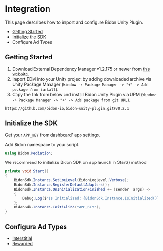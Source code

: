 # Integration

This page describes how to import and configure Bidon Unity Plugin.

- [Getting Started](#getting-started)
- [Initialize the SDK](#initialize-the-sdk)
- [Configure Ad Types](#configure-ad-types)

## Getting Started

1. Download External Dependency Manager v1.2.175 or newer from [this website](https://developers.google.com/unity/archive#external_dependency_manager_for_unity).
2. Import EDM into your Unity project by adding downloaded archive via Unity Package Manager (`Window -> Package Manager -> "+" -> Add package from tarball`).
3. Copy the link from below and install Bidon Unity Plugin via UPM (`Window -> Package Manager -> "+" -> Add package from git URL`).

```
https://github.com/bidon-io/bidon-unity-plugin.git#v0.2.1
```

## Initialize the SDK

Get your `APP_KEY` from dashboard' app settings.

Add Bidon namespace to your script.

```c#
using Bidon.Mediation;
```

We recommend to initialize Bidon SDK on app launch in Start() method.

```c#
private void Start()
{
    BidonSdk.Instance.SetLogLevel(BidonLogLevel.Verbose);
    BidonSdk.Instance.RegisterDefaultAdapters();
    BidonSdk.Instance.OnInitializationFinished += (sender, args) =>
    {
        Debug.Log($"Is Initialized: {BidonSdk.Instance.IsInitialized()}");
    };
    BidonSdk.Instance.Initialize("APP_KEY");
}
```

## Configure Ad Types

- [Interstitial](ad-formats/Interstitial.md)
- [Rewarded](ad-formats/Rewarded.md)
